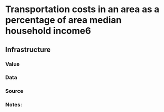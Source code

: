 # Transportation costs in an area as a percentage of area median household income6

## Infrastructure

### Value

### Data

### Source

### Notes: